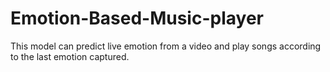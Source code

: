 # Emotion-Based-Music-player
This model can predict live emotion from a video and play songs according to the last emotion captured.

